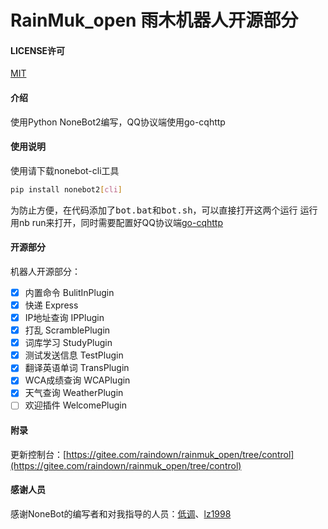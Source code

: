 # RainMuk_open 雨木机器人开源部分

#### LICENSE许可
[MIT](https://gitee.com/raindown/rainmuk_open/blob/master/LICENSE)

#### 介绍
使用Python NoneBot2编写，QQ协议端使用go-cqhttp

#### 使用说明

使用请下载nonebot-cli工具

```sh
pip install nonebot2[cli]
```

为防止方便，在代码添加了<kbd>bot.bat</kbd>和<kbd>bot.sh</kbd>，可以直接打开这两个运行
运行用nb run来打开，同时需要配置好QQ协议端[go-cqhttp](https://github.com/Mrs4s/go-cqhttp/releases/tag/v0.9.28)

#### 开源部分

机器人开源部分：

- [x] 内置命令 BulitInPlugin
- [x] 快递 Express
- [x] IP地址查询 IPPlugin
- [x] 打乱 ScramblePlugin
- [x] 词库学习 StudyPlugin
- [x] 测试发送信息 TestPlugin
- [x] 翻译英语单词 TransPlugin
- [x] WCA成绩查询 WCAPlugin
- [x] 天气查询 WeatherPlugin
- [ ]  欢迎插件 WelcomePlugin

#### 附录
更新控制台：[https://gitee.com/raindown/rainmuk_open/tree/control](https://gitee.com/raindown/rainmuk_open/tree/control)

#### 感谢人员
感谢NoneBot的编写者和对我指导的人员：[低调](https://github.com/yanyongyu)、[lz1998](https://github.com/lz1998)